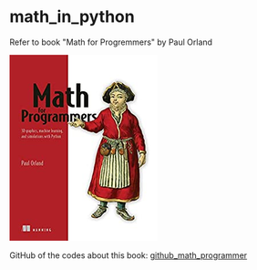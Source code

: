 # math_in_python

Refer to book "Math for Progremmers" by Paul Orland

![book cover](img/math4prog_cover.jpg)

GitHub of the codes about this book: [github_math_programmer](https://github.com/orlandpm/Math-for-Programmers)